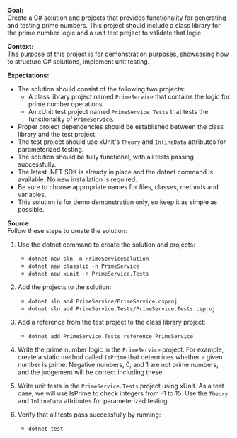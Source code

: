 
**Goal:**    
Create a C# solution and projects that provides functionality for generating and testing prime numbers. This project should include a class library for the prime number logic and a unit test project to validate that logic.  
   
**Context:**    
The purpose of this project is for demonstration purposes, showcasing how to structure C# solutions, implement unit testing.  
   
**Expectations:**    
- The solution should consist of the following two projects:  
  - A class library project named `PrimeService` that contains the logic for prime number operations.  
  - An xUnit test project named `PrimeService.Tests` that tests the functionality of `PrimeService`.  
- Proper project dependencies should be established between the class library and the test project.  
- The test project should use xUnit's `Theory` and `InlineData` attributes for parameterized testing.  
- The solution should be fully functional, with all tests passing successfully.  
- The latest .NET SDK is already in place and the dotnet command is available. No new installation is required.
- Be sure to choose appropriate names for files, classes, methods and variables.
- This solution is for demo demonstration only, so keep it as simple as possible.

**Source:**    
Follow these steps to create the solution:  
   
1. Use the dotnet command to create the solution and projects:  
   - `dotnet new sln -n PrimeServiceSolution`  
   - `dotnet new classlib -n PrimeService`  
   - `dotnet new xunit -n PrimeService.Tests`  
   
2. Add the projects to the solution:  
   - `dotnet sln add PrimeService/PrimeService.csproj`  
   - `dotnet sln add PrimeService.Tests/PrimeService.Tests.csproj`  
   
3. Add a reference from the test project to the class library project:  
   - `dotnet add PrimeService.Tests reference PrimeService`  
   
4. Write the prime number logic in the `PrimeService` project. For example, create a static method called `IsPrime` that determines whether a given number is prime.  Negative numbers, 0, and 1 are not prime numbers, and the judgement will be correct including these.
   
5. Write unit tests in the `PrimeService.Tests` project using xUnit. As a test case, we will use IsPrime to check integers from -1 to 15. Use the `Theory` and `InlineData` attributes for parameterized testing.  
   
6. Verify that all tests pass successfully by running:  
   - `dotnet test`  
